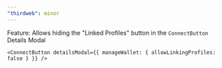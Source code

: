 ```yaml
---
"thirdweb": minor
---
```


Feature: Allows hiding the "Linked Profiles" button in the `ConnectButton` Details Modal

```tsx
<ConnectButton detailsModal={{ manageWallet: { allowLinkingProfiles: false } }} />
```
